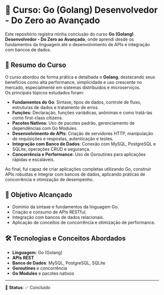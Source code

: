 # 📘 Curso: Go (Golang) Desenvolvedor - Do Zero ao Avançado

Este repositório registra minha conclusão do curso **Go (Golang) Desenvolvedor - Do Zero ao Avançado**, onde aprendi desde os fundamentos da linguagem até o desenvolvimento de APIs e integração com bancos de dados.

## 📜 Resumo do Curso

O curso abordou de forma prática e detalhada o **Golang**, destacando seus benefícios como alta performance, simplicidade e uso crescente no mercado, especialmente em sistemas distribuídos e microserviços.  
Os principais tópicos estudados foram:

- **Fundamentos do Go**: Sintaxe, tipos de dados, controle de fluxo, estruturas de dados e tratamento de erros.
- **Funções**: Declaração, funções variádicas, anônimas e como tratá-las como first-class citizens.
- **Pacotes Nativos**: Uso de pacotes padrão, gerenciamento de dependências com Go Modules.
- **Desenvolvimento de APIs**: Criação de servidores HTTP, manipulação de requisições e respostas, autenticação e testes.
- **Integração com Banco de Dados**: Conexão com MySQL, PostgreSQL e SQLite, operações CRUD e segurança.
- **Concorrência e Performance**: Uso de Goroutines para aplicações rápidas e escaláveis.

Ao final, fui capaz de criar aplicações completas utilizando Go, construir APIs robustas e integrar com bancos de dados, aplicando práticas de concorrência e otimização de desempenho.

## 🎯 Objetivo Alcançado

- Domínio da sintaxe e fundamentos da linguagem Go.
- Criação e consumo de APIs RESTful.
- Integração com bancos de dados relacionais.
- Aplicação de conceitos de concorrência e otimização de performance.

## 🛠 Tecnologias e Conceitos Abordados
 
- **Linguagem**: Go (Golang)
- **APIs REST**
- **Banco de Dados**: MySQL, PostgreSQL, SQLite
- **Goroutines** e concorrência
- **Go Modules** e pacotes nativos

---
📅 **Status**: ✅ Concluido
